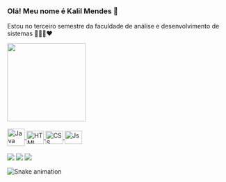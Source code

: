 ### Olá! Meu nome é Kalil Mendes 👋

Estou no terceiro semestre da faculdade de análise e desenvolvimento de sistemas 👨🏿‍💻❤
<div>
<div>
  <a href="https://github.com/lilmendes">
  <img height="180em" src="https://github-readme-stats.vercel.app/api/top-langs/?username=lilmendes&layout=compact&langs_count=6&theme=tokyonight"/> 
</div>

<div style="display: inline_block"><br>
 <img src="https://cdn.jsdelivr.net/gh/devicons/devicon/icons/java/java-original-wordmark.svg" align="center" alt="Java" height="40" width="40">
 <img align="center" alt="HTML" height="30" width="40" src="https://cdn.jsdelivr.net/gh/devicons/devicon/icons/html5/html5-plain-wordmark.svg">
 <img align="center" alt="CSS" height="30" width="40" src="https://cdn.jsdelivr.net/gh/devicons/devicon/icons/css3/css3-plain-wordmark.svg">
 <img align="center" alt="Js" height="30" width="40" src="https://cdn.jsdelivr.net/gh/devicons/devicon/icons/javascript/javascript-plain.svg">
</div>
 <br> 
<div> 
 <a href="https://www.instagram.com/k.porto9/" target="_blank"><img src="https://img.shields.io/badge/-Instagram-%23E4405F?style=for-the-badge&logo=instagram&logoColor=white" target="_blank"></a>
 <a href = "mailto:kalilreta71@gmail.com"><img src="https://img.shields.io/badge/-Gmail-%23333?style=for-the-badge&logo=gmail&logoColor=white" target="_blank"></a>
 <a href="https://www.linkedin.com/in/kalil-mendes-3a7a87231"_blank"><img src="https://img.shields.io/badge/-LinkedIn-%230077B5?style=for-the-badge&logo=linkedin&logoColor=white" target="_blank"></a> 
 </div>

![Snake animation](https://github.com/lilmendes/lilmendes/blob/output/github-contribution-grid-snake.svg)

